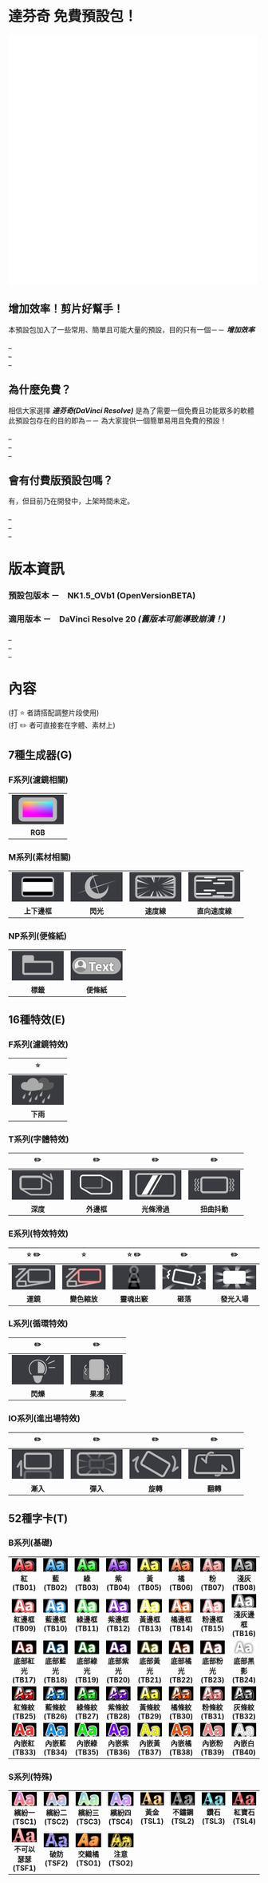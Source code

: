 # 達芬奇 免費預設包！
![](https://github.com/Naikagvtfe/DaVinci-Resolve-NK-Default-package/blob/main/image/NK_logo_s.png)

## 增加效率！剪片好幫手！
  本預設包加入了一些常用、簡單且可能大量的預設，目的只有一個－－ **_增加效率_**

_  
_  
_  
## 為什麼免費？
  相信大家選擇 **_達芬奇(DaVinci Resolve)_** 是為了需要一個免費且功能眾多的軟體  
  此預設包存在的目的即為－－ 為大家提供一個簡單易用且免費的預設！

_  
_  
_  
## 會有付費版預設包嗎？
  有，但目前乃在開發中，上架時間未定。

_  
_  
_  
# 版本資訊
### **預設包版本**  －　NK1.5_OVb1 (OpenVersionBETA)
### **適用版本**    －　DaVinci Resolve 20 **_(舊版本可能導致崩潰！)_**

_  
_  
_  
# 內容
(打 :star: 者請搭配調整片段使用)  
(打 :pencil2: 者可直接套在字體、素材上)  

## 7種生成器(G)
### F系列(濾鏡相關)
| |
|:-------------------------:|
| ![](https://github.com/Naikagvtfe/DaVinci-Resolve-NK-Default-package/blob/main/image/DP_image/GF1.png) | 
| **RGB** |

### M系列(素材相關)
| | | | |
|:-------------------------:|:-------------------------:|:-------------------------:|:-------------------------:|
| ![](https://github.com/Naikagvtfe/DaVinci-Resolve-NK-Default-package/blob/main/image/DP_image/GM1.png) | ![](https://github.com/Naikagvtfe/DaVinci-Resolve-NK-Default-package/blob/main/image/DP_image/GM2.png) | ![](https://github.com/Naikagvtfe/DaVinci-Resolve-NK-Default-package/blob/main/image/DP_image/GM3.png) | ![](https://github.com/Naikagvtfe/DaVinci-Resolve-NK-Default-package/blob/main/image/DP_image/GM4.png) |
| **上下邊框** | **閃光** | **速度線** | **直向速度線** |

### NP系列(便條紙)
| | |
|:-------------------------:|:-------------------------:|
| ![](https://github.com/Naikagvtfe/DaVinci-Resolve-NK-Default-package/blob/main/image/DP_image/NP1.png) | ![](https://github.com/Naikagvtfe/DaVinci-Resolve-NK-Default-package/blob/main/image/DP_image/NP2.png) |
| **標籤** | **便條紙** |

## 16種特效(E)
### F系列(濾鏡特效)
| :star: |
|:-------------------------:|
| ![](https://github.com/Naikagvtfe/DaVinci-Resolve-NK-Default-package/blob/main/image/DP_image/EF1.png) | 
| **下雨** |

### T系列(字體特效)
| :pencil2: | :pencil2: | :pencil2: | :pencil2: |
|:-------------------------:|:-------------------------:|:-------------------------:|:-------------------------:|
| ![](https://github.com/Naikagvtfe/DaVinci-Resolve-NK-Default-package/blob/main/image/DP_image/ET1.png) | ![](https://github.com/Naikagvtfe/DaVinci-Resolve-NK-Default-package/blob/main/image/DP_image/ET2.png) | ![](https://github.com/Naikagvtfe/DaVinci-Resolve-NK-Default-package/blob/main/image/DP_image/ET3.png) | ![](https://github.com/Naikagvtfe/DaVinci-Resolve-NK-Default-package/blob/main/image/DP_image/ET4.png) |
| **深度** | **外邊框** | **光條滑過** | **扭曲抖動** |

### E系列(特效特效)
| :star: :pencil2: | :star: | :star: :pencil2: | :pencil2: | :pencil2: |
|:-------------------------:|:-------------------------:|:-------------------------:|:-------------------------:|:-------------------------:|
| ![](https://github.com/Naikagvtfe/DaVinci-Resolve-NK-Default-package/blob/main/image/DP_image/E1.png) | ![](https://github.com/Naikagvtfe/DaVinci-Resolve-NK-Default-package/blob/main/image/DP_image/E2.png) | ![](https://github.com/Naikagvtfe/DaVinci-Resolve-NK-Default-package/blob/main/image/DP_image/E3.png) | ![](https://github.com/Naikagvtfe/DaVinci-Resolve-NK-Default-package/blob/main/image/DP_image/E4.png) | ![](https://github.com/Naikagvtfe/DaVinci-Resolve-NK-Default-package/blob/main/image/DP_image/E5.png) |
| **運鏡** | **變色縮放** | **靈魂出竅** | **砸落** | **發光入場** |  
  

### L系列(循環特效)
| :pencil2: | :pencil2: |
|:-------------------------:|:-------------------------:|
| ![](https://github.com/Naikagvtfe/DaVinci-Resolve-NK-Default-package/blob/main/image/DP_image/LE1.png) | ![](https://github.com/Naikagvtfe/DaVinci-Resolve-NK-Default-package/blob/main/image/DP_image/LE2.png) |
| **閃爍** | **果凍** |

### IO系列(進出場特效)
| :pencil2: | :pencil2: | :pencil2: | :pencil2: |
|:-------------------------:|:-------------------------:|:-------------------------:|:-------------------------:|
| ![](https://github.com/Naikagvtfe/DaVinci-Resolve-NK-Default-package/blob/main/image/DP_image/IO1.png) | ![](https://github.com/Naikagvtfe/DaVinci-Resolve-NK-Default-package/blob/main/image/DP_image/IO2.png) | ![](https://github.com/Naikagvtfe/DaVinci-Resolve-NK-Default-package/blob/main/image/DP_image/IO3.png) | ![](https://github.com/Naikagvtfe/DaVinci-Resolve-NK-Default-package/blob/main/image/DP_image/IO4.png) |
| **漸入** | **彈入** | **旋轉** | **翻轉** |

## 52種字卡(T)
### B系列(基礎)
| | | | | | | | |
|:-------------------------:|:-------------------------:|:-------------------------:|:-------------------------:|:-------------------------:|:-------------------------:|:-------------------------:|:-------------------------:|
| ![](https://github.com/Naikagvtfe/DaVinci-Resolve-NK-Default-package/blob/main/image/DP_image/TB01.png)  **紅(TB01)** | ![](https://github.com/Naikagvtfe/DaVinci-Resolve-NK-Default-package/blob/main/image/DP_image/TB02.png)  **藍(TB02)** | ![](https://github.com/Naikagvtfe/DaVinci-Resolve-NK-Default-package/blob/main/image/DP_image/TB03.png)  **綠(TB03)** | ![](https://github.com/Naikagvtfe/DaVinci-Resolve-NK-Default-package/blob/main/image/DP_image/TB04.png)  **紫(TB04)** | ![](https://github.com/Naikagvtfe/DaVinci-Resolve-NK-Default-package/blob/main/image/DP_image/TB05.png)  **黃(TB05)** | ![](https://github.com/Naikagvtfe/DaVinci-Resolve-NK-Default-package/blob/main/image/DP_image/TB06.png)  **橘(TB06)** | ![](https://github.com/Naikagvtfe/DaVinci-Resolve-NK-Default-package/blob/main/image/DP_image/TB07.png)  **粉(TB07)** | ![](https://github.com/Naikagvtfe/DaVinci-Resolve-NK-Default-package/blob/main/image/DP_image/TB08.png) **淺灰(TB08)** |
| ![](https://github.com/Naikagvtfe/DaVinci-Resolve-NK-Default-package/blob/main/image/DP_image/TB09.png)   **紅邊框(TB09)** | ![](https://github.com/Naikagvtfe/DaVinci-Resolve-NK-Default-package/blob/main/image/DP_image/TB10.png)  **藍邊框(TB10)** | ![](https://github.com/Naikagvtfe/DaVinci-Resolve-NK-Default-package/blob/main/image/DP_image/TB11.png)  **綠邊框(TB11)** | ![](https://github.com/Naikagvtfe/DaVinci-Resolve-NK-Default-package/blob/main/image/DP_image/TB12.png)  **紫邊框(TB12)** | ![](https://github.com/Naikagvtfe/DaVinci-Resolve-NK-Default-package/blob/main/image/DP_image/TB13.png)  **黃邊框(TB13)** | ![](https://github.com/Naikagvtfe/DaVinci-Resolve-NK-Default-package/blob/main/image/DP_image/TB14.png)  **橘邊框(TB14)** | ![](https://github.com/Naikagvtfe/DaVinci-Resolve-NK-Default-package/blob/main/image/DP_image/TB15.png)  **粉邊框(TB15)** | ![](https://github.com/Naikagvtfe/DaVinci-Resolve-NK-Default-package/blob/main/image/DP_image/TB16.png)  **淺灰邊框(TB16)** |
| ![](https://github.com/Naikagvtfe/DaVinci-Resolve-NK-Default-package/blob/main/image/DP_image/TB17.png)  **底部紅光(TB17)** | ![](https://github.com/Naikagvtfe/DaVinci-Resolve-NK-Default-package/blob/main/image/DP_image/TB18.png)  **底部藍光(TB18)** | ![](https://github.com/Naikagvtfe/DaVinci-Resolve-NK-Default-package/blob/main/image/DP_image/TB19.png)  **底部綠光(TB19)** | ![](https://github.com/Naikagvtfe/DaVinci-Resolve-NK-Default-package/blob/main/image/DP_image/TB20.png)  **底部紫光(TB20)** | ![](https://github.com/Naikagvtfe/DaVinci-Resolve-NK-Default-package/blob/main/image/DP_image/TB21.png)  **底部黃光(TB21)** | ![](https://github.com/Naikagvtfe/DaVinci-Resolve-NK-Default-package/blob/main/image/DP_image/TB22.png)  **底部橘光(TB22)** | ![](https://github.com/Naikagvtfe/DaVinci-Resolve-NK-Default-package/blob/main/image/DP_image/TB23.png)  **底部粉光(TB23)** | ![](https://github.com/Naikagvtfe/DaVinci-Resolve-NK-Default-package/blob/main/image/DP_image/TB24.png)  **底部黑影(TB24)** |
| ![](https://github.com/Naikagvtfe/DaVinci-Resolve-NK-Default-package/blob/main/image/DP_image/TB25.png)  **紅條紋(TB25)** | ![](https://github.com/Naikagvtfe/DaVinci-Resolve-NK-Default-package/blob/main/image/DP_image/TB26.png)  **藍條紋(TB26)** | ![](https://github.com/Naikagvtfe/DaVinci-Resolve-NK-Default-package/blob/main/image/DP_image/TB27.png)  **綠條紋(TB27)** | ![](https://github.com/Naikagvtfe/DaVinci-Resolve-NK-Default-package/blob/main/image/DP_image/TB28.png)  **紫條紋(TB28)** | ![](https://github.com/Naikagvtfe/DaVinci-Resolve-NK-Default-package/blob/main/image/DP_image/TB29.png)  **黃條紋(TB29)** | ![](https://github.com/Naikagvtfe/DaVinci-Resolve-NK-Default-package/blob/main/image/DP_image/TB30.png)  **橘條紋(TB30)** | ![](https://github.com/Naikagvtfe/DaVinci-Resolve-NK-Default-package/blob/main/image/DP_image/TB31.png)  **粉條紋(TB31)** | ![](https://github.com/Naikagvtfe/DaVinci-Resolve-NK-Default-package/blob/main/image/DP_image/TB32.png)  **灰條紋(TB32)** |
| ![](https://github.com/Naikagvtfe/DaVinci-Resolve-NK-Default-package/blob/main/image/DP_image/TB33.png)  **內嵌紅(TB33)** | ![](https://github.com/Naikagvtfe/DaVinci-Resolve-NK-Default-package/blob/main/image/DP_image/TB34.png)  **內嵌藍(TB34)** | ![](https://github.com/Naikagvtfe/DaVinci-Resolve-NK-Default-package/blob/main/image/DP_image/TB35.png)  **內嵌綠(TB35)** | ![](https://github.com/Naikagvtfe/DaVinci-Resolve-NK-Default-package/blob/main/image/DP_image/TB36.png)  **內嵌紫(TB36)** | ![](https://github.com/Naikagvtfe/DaVinci-Resolve-NK-Default-package/blob/main/image/DP_image/TB37.png)  **內嵌黃(TB37)** | ![](https://github.com/Naikagvtfe/DaVinci-Resolve-NK-Default-package/blob/main/image/DP_image/TB38.png)  **內嵌橘(TB38)** | ![](https://github.com/Naikagvtfe/DaVinci-Resolve-NK-Default-package/blob/main/image/DP_image/TB39.png)  **內嵌粉(TB39)** | ![](https://github.com/Naikagvtfe/DaVinci-Resolve-NK-Default-package/blob/main/image/DP_image/TB40.png)  **內嵌白(TB40)** |


### S系列(特殊) 
| | | | | | | | |
|:-------------------------:|:-------------------------:|:-------------------------:|:-------------------------:|:-------------------------:|:-------------------------:|:-------------------------:|:-------------------------:|
| ![](https://github.com/Naikagvtfe/DaVinci-Resolve-NK-Default-package/blob/main/image/DP_image/TSC1.png)  **繽紛一(TSC1)** | ![](https://github.com/Naikagvtfe/DaVinci-Resolve-NK-Default-package/blob/main/image/DP_image/TSC2.png)  **繽紛二(TSC2)** | ![](https://github.com/Naikagvtfe/DaVinci-Resolve-NK-Default-package/blob/main/image/DP_image/TSC3.png)  **繽紛三(TSC3)** | ![](https://github.com/Naikagvtfe/DaVinci-Resolve-NK-Default-package/blob/main/image/DP_image/TSC4.png)  **繽紛四(TSC4)** | ![](https://github.com/Naikagvtfe/DaVinci-Resolve-NK-Default-package/blob/main/image/DP_image/TSL1.png)  **黃金(TSL1)**  | ![](https://github.com/Naikagvtfe/DaVinci-Resolve-NK-Default-package/blob/main/image/DP_image/TSL2.png)  **不鏽鋼(TSL2)** | ![](https://github.com/Naikagvtfe/DaVinci-Resolve-NK-Default-package/blob/main/image/DP_image/TSL3.png)  **鑽石(TSL3)** | ![](https://github.com/Naikagvtfe/DaVinci-Resolve-NK-Default-package/blob/main/image/DP_image/TSL4.png) **紅寶石(TSL4)** |
| ![](https://github.com/Naikagvtfe/DaVinci-Resolve-NK-Default-package/blob/main/image/DP_image/TSF1.png)  **不可以瑟瑟(TSF1)** | ![](https://github.com/Naikagvtfe/DaVinci-Resolve-NK-Default-package/blob/main/image/DP_image/TSF2.png)  **破防(TSF2)** | ![](https://github.com/Naikagvtfe/DaVinci-Resolve-NK-Default-package/blob/main/image/DP_image/TSO1.png)  **交織橘(TSO1)** | ![](https://github.com/Naikagvtfe/DaVinci-Resolve-NK-Default-package/blob/main/image/DP_image/TSO2.png)  **注意(TSO2)** |
